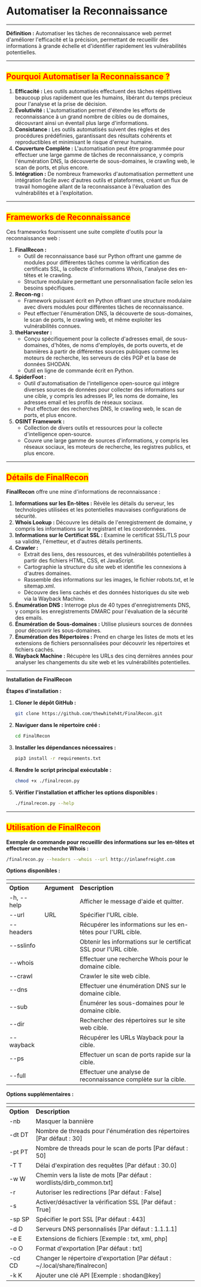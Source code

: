 # Automatiser la Reconnaissance

***

**Définition :** Automatiser les tâches de reconnaissance web permet d'améliorer l'efficacité et la précision, permettant de recueillir des informations à grande échelle et d'identifier rapidement les vulnérabilités potentielles.

***

## <mark style="color:red;">**Pourquoi Automatiser la Reconnaissance ?**</mark>

1. **Efficacité :** Les outils automatisés effectuent des tâches répétitives beaucoup plus rapidement que les humains, libérant du temps précieux pour l'analyse et la prise de décision.
2. **Évolutivité :** L'automatisation permet d'étendre les efforts de reconnaissance à un grand nombre de cibles ou de domaines, découvrant ainsi un éventail plus large d'informations.
3. **Consistance :** Les outils automatisés suivent des règles et des procédures prédéfinies, garantissant des résultats cohérents et reproductibles et minimisant le risque d'erreur humaine.
4. **Couverture Complète :** L'automatisation peut être programmée pour effectuer une large gamme de tâches de reconnaissance, y compris l'énumération DNS, la découverte de sous-domaines, le crawling web, le scan de ports, et plus encore.
5. **Intégration :** De nombreux frameworks d'automatisation permettent une intégration facile avec d'autres outils et plateformes, créant un flux de travail homogène allant de la reconnaissance à l'évaluation des vulnérabilités et à l'exploitation.

***

## <mark style="color:red;">**Frameworks de Reconnaissance**</mark>

Ces frameworks fournissent une suite complète d'outils pour la reconnaissance web :

1. **FinalRecon :**
   * Outil de reconnaissance basé sur Python offrant une gamme de modules pour différentes tâches comme la vérification des certificats SSL, la collecte d'informations Whois, l'analyse des en-têtes et le crawling.
   * Structure modulaire permettant une personnalisation facile selon les besoins spécifiques.
2. **Recon-ng :**
   * Framework puissant écrit en Python offrant une structure modulaire avec divers modules pour différentes tâches de reconnaissance.
   * Peut effectuer l'énumération DNS, la découverte de sous-domaines, le scan de ports, le crawling web, et même exploiter les vulnérabilités connues.
3. **theHarvester :**
   * Conçu spécifiquement pour la collecte d'adresses email, de sous-domaines, d'hôtes, de noms d'employés, de ports ouverts, et de bannières à partir de différentes sources publiques comme les moteurs de recherche, les serveurs de clés PGP et la base de données SHODAN.
   * Outil en ligne de commande écrit en Python.
4. **SpiderFoot :**
   * Outil d'automatisation de l'intelligence open-source qui intègre diverses sources de données pour collecter des informations sur une cible, y compris les adresses IP, les noms de domaine, les adresses email et les profils de réseaux sociaux.
   * Peut effectuer des recherches DNS, le crawling web, le scan de ports, et plus encore.
5. **OSINT Framework :**
   * Collection de divers outils et ressources pour la collecte d'intelligence open-source.
   * Couvre une large gamme de sources d'informations, y compris les réseaux sociaux, les moteurs de recherche, les registres publics, et plus encore.

***

## <mark style="color:red;">**Détails de FinalRecon**</mark>

**FinalRecon** offre une mine d'informations de reconnaissance :

1. **Informations sur les En-têtes :** Révèle les détails du serveur, les technologies utilisées et les potentielles mauvaises configurations de sécurité.
2. **Whois Lookup :** Découvre les détails de l'enregistrement de domaine, y compris les informations sur le registrant et les coordonnées.
3. **Informations sur le Certificat SSL :** Examine le certificat SSL/TLS pour sa validité, l'émetteur, et d'autres détails pertinents.
4. **Crawler :**
   * Extrait des liens, des ressources, et des vulnérabilités potentielles à partir des fichiers HTML, CSS, et JavaScript.
   * Cartographie la structure du site web et identifie les connexions à d'autres domaines.
   * Rassemble des informations sur les images, le fichier robots.txt, et le sitemap.xml.
   * Découvre des liens cachés et des données historiques du site web via la Wayback Machine.
5. **Énumération DNS :** Interroge plus de 40 types d'enregistrements DNS, y compris les enregistrements DMARC pour l'évaluation de la sécurité des emails.
6. **Énumération de Sous-domaines :** Utilise plusieurs sources de données pour découvrir les sous-domaines.
7. **Énumération des Répertoires :** Prend en charge les listes de mots et les extensions de fichiers personnalisées pour découvrir les répertoires et fichiers cachés.
8. **Wayback Machine :** Récupère les URLs des cinq dernières années pour analyser les changements du site web et les vulnérabilités potentielles.

***

**Installation de FinalRecon**

**Étapes d'installation :**

1.  **Cloner le dépôt GitHub :**

    ```bash
    git clone https://github.com/thewhiteh4t/FinalRecon.git
    ```
2.  **Naviguer dans le répertoire créé :**

    ```bash
    cd FinalRecon
    ```
3.  **Installer les dépendances nécessaires :**

    ```bash
    pip3 install -r requirements.txt
    ```
4.  **Rendre le script principal exécutable :**

    ```bash
    chmod +x ./finalrecon.py
    ```
5.  **Vérifier l'installation et afficher les options disponibles :**

    ```bash
    ./finalrecon.py --help
    ```

***

## <mark style="color:red;">**Utilisation de FinalRecon**</mark>

**Exemple de commande pour recueillir des informations sur les en-têtes et effectuer une recherche Whois :**

```bash
/finalrecon.py --headers --whois --url http://inlanefreight.com
```

**Options disponibles :**

<table data-header-hidden data-full-width="true"><thead><tr><th></th><th></th><th></th></tr></thead><tbody><tr><td><strong>Option</strong></td><td><strong>Argument</strong></td><td><strong>Description</strong></td></tr><tr><td>-h, --help</td><td></td><td>Afficher le message d'aide et quitter.</td></tr><tr><td>--url</td><td>URL</td><td>Spécifier l'URL cible.</td></tr><tr><td>--headers</td><td></td><td>Récupérer les informations sur les en-têtes pour l'URL cible.</td></tr><tr><td>--sslinfo</td><td></td><td>Obtenir les informations sur le certificat SSL pour l'URL cible.</td></tr><tr><td>--whois</td><td></td><td>Effectuer une recherche Whois pour le domaine cible.</td></tr><tr><td>--crawl</td><td></td><td>Crawler le site web cible.</td></tr><tr><td>--dns</td><td></td><td>Effectuer une énumération DNS sur le domaine cible.</td></tr><tr><td>--sub</td><td></td><td>Énumérer les sous-domaines pour le domaine cible.</td></tr><tr><td>--dir</td><td></td><td>Rechercher des répertoires sur le site web cible.</td></tr><tr><td>--wayback</td><td></td><td>Récupérer les URLs Wayback pour la cible.</td></tr><tr><td>--ps</td><td></td><td>Effectuer un scan de ports rapide sur la cible.</td></tr><tr><td>--full</td><td></td><td>Effectuer une analyse de reconnaissance complète sur la cible.</td></tr></tbody></table>

**Options supplémentaires :**

<table data-header-hidden data-full-width="true"><thead><tr><th></th><th></th></tr></thead><tbody><tr><td><strong>Option</strong></td><td><strong>Description</strong></td></tr><tr><td>-nb</td><td>Masquer la bannière</td></tr><tr><td>-dt DT</td><td>Nombre de threads pour l'énumération des répertoires [Par défaut : 30]</td></tr><tr><td>-pt PT</td><td>Nombre de threads pour le scan de ports [Par défaut : 50]</td></tr><tr><td>-T T</td><td>Délai d'expiration des requêtes [Par défaut : 30.0]</td></tr><tr><td>-w W</td><td>Chemin vers la liste de mots [Par défaut : wordlists/dirb_common.txt]</td></tr><tr><td>-r</td><td>Autoriser les redirections [Par défaut : False]</td></tr><tr><td>-s</td><td>Activer/désactiver la vérification SSL [Par défaut : True]</td></tr><tr><td>-sp SP</td><td>Spécifier le port SSL [Par défaut : 443]</td></tr><tr><td>-d D</td><td>Serveurs DNS personnalisés [Par défaut : 1.1.1.1]</td></tr><tr><td>-e E</td><td>Extensions de fichiers [Exemple : txt, xml, php]</td></tr><tr><td>-o O</td><td>Format d'exportation [Par défaut : txt]</td></tr><tr><td>-cd CD</td><td>Changer le répertoire d'exportation [Par défaut : ~/.local/share/finalrecon]</td></tr><tr><td>-k K</td><td>Ajouter une clé API [Exemple : shodan@key]</td></tr></tbody></table>
